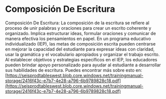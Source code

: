 # Composición De Escritura
Composición De Escritura: La composición de la escritura se refiere al proceso de unir palabras y oraciones para crear un escrito coherente y organizado. Implica estructurar ideas, formular oraciones y comunicar de manera efectiva los pensamientos en papel. En un programa educativo individualizado (IEP), las metas de composición escrita pueden centrarse en mejorar la capacidad del estudiante para expresar ideas con claridad, usar la gramática y el vocabulario apropiados y organizar el trabajo escrito. Al establecer objetivos y estrategias específicos en el IEP, los educadores pueden brindar apoyo personalizado para ayudar al estudiante a desarrollar sus habilidades de escritura.
Puedes encontrar más sobre esto en: [https://seisprodtableswest.blob.core.windows.net/trainingmanual-storage/2416f43c-e7b7-4e28-a796-6b9789828c18.pdf](https://seisprodtableswest.blob.core.windows.net/trainingmanual-storage/2416f43c-e7b7-4e28-a796-6b9789828c18.pdf)